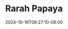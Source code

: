 --- 
title: "Rarah Papaya"
description: "download   Rarah Papaya durasi panjang full terbaru"
date: 2024-10-16T06:27:10-08:00
file_code: "d501al8wfs5u"
draft: false
cover: "q6tokhhddrqtinzy.jpg"
tags: ["Rarah", "Papaya", "bokep-indo", "bokep-viral", "bokep-ig"]
length: 1127
fld_id: "1391199"
foldername: ".RARAHUKHTIHIJAB35Video"
categories: [".RARAHUKHTIHIJAB35Video"]
views: 109
---